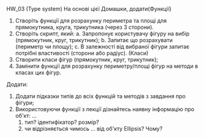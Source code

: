 HW_03 (Type system)
  На основі цієї Домашки, додати(Функції)
1. Створіть функції для розрахунку периметра та площі для прямокутника, круга, трикутника (через 3 сторони).
2. Створіть скрипт, який:
a.	Запропонує користувачу фігуру на вибір (прямокутник, круг, трикутник);
b.	Запитає що розрахувати (периметр чи площу);
c.	В залежності від вибраної фігури запитає потрібні властивості (сторони або радіус).
(Класи)
3. Створити класи фігур (прямокутник, круг, трикутник);
4. Замінити функції для розрахунку периметру/площі фігур на методи в класах цих фігур.

Додати:
1. Додати підказки типів до всіх функцій та методів з завдання про фігури;
2. Використовуючи функції з лекції дізнайтесь наявну інформацію про об'кт: ...
   1. тип? ідентифікатор? розмір?
   2. чи відрізняється чимось ... від об'кту Ellipsis? Чому?

